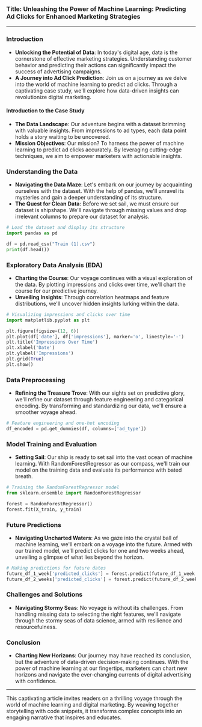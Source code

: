 ### Title: Unleashing the Power of Machine Learning: Predicting Ad Clicks for Enhanced Marketing Strategies

---

### Introduction

- **Unlocking the Potential of Data**: In today's digital age, data is the cornerstone of effective marketing strategies. Understanding customer behavior and predicting their actions can significantly impact the success of advertising campaigns.
- **A Journey into Ad Click Prediction**: Join us on a journey as we delve into the world of machine learning to predict ad clicks. Through a captivating case study, we'll explore how data-driven insights can revolutionize digital marketing.

#### Introduction to the Case Study

- **The Data Landscape**: Our adventure begins with a dataset brimming with valuable insights. From impressions to ad types, each data point holds a story waiting to be uncovered.
- **Mission Objectives**: Our mission? To harness the power of machine learning to predict ad clicks accurately. By leveraging cutting-edge techniques, we aim to empower marketers with actionable insights.

### Understanding the Data

- **Navigating the Data Maze**: Let's embark on our journey by acquainting ourselves with the dataset. With the help of pandas, we'll unravel its mysteries and gain a deeper understanding of its structure.
- **The Quest for Clean Data**: Before we set sail, we must ensure our dataset is shipshape. We'll navigate through missing values and drop irrelevant columns to prepare our dataset for analysis.

```python
# Load the dataset and display its structure
import pandas as pd

df = pd.read_csv("Train (1).csv")
print(df.head())
```

### Exploratory Data Analysis (EDA)

- **Charting the Course**: Our voyage continues with a visual exploration of the data. By plotting impressions and clicks over time, we'll chart the course for our predictive journey.
- **Unveiling Insights**: Through correlation heatmaps and feature distributions, we'll uncover hidden insights lurking within the data.

```python
# Visualizing impressions and clicks over time
import matplotlib.pyplot as plt

plt.figure(figsize=(12, 6))
plt.plot(df['date'], df['impressions'], marker='o', linestyle='-')
plt.title('Impressions Over Time')
plt.xlabel('Date')
plt.ylabel('Impressions')
plt.grid(True)
plt.show()
```

### Data Preprocessing

- **Refining the Treasure Trove**: With our sights set on predictive glory, we'll refine our dataset through feature engineering and categorical encoding. By transforming and standardizing our data, we'll ensure a smoother voyage ahead.

```python
# Feature engineering and one-hot encoding
df_encoded = pd.get_dummies(df, columns=['ad_type'])
```

### Model Training and Evaluation

- **Setting Sail**: Our ship is ready to set sail into the vast ocean of machine learning. With RandomForestRegressor as our compass, we'll train our model on the training data and evaluate its performance with bated breath.

```python
# Training the RandomForestRegressor model
from sklearn.ensemble import RandomForestRegressor

forest = RandomForestRegressor()
forest.fit(X_train, y_train)
```

### Future Predictions

- **Navigating Uncharted Waters**: As we gaze into the crystal ball of machine learning, we'll embark on a voyage into the future. Armed with our trained model, we'll predict clicks for one and two weeks ahead, unveiling a glimpse of what lies beyond the horizon.

```python
# Making predictions for future dates
future_df_1_week['predicted_clicks'] = forest.predict(future_df_1_week.drop(['date', 'ID'], axis=1))
future_df_2_weeks['predicted_clicks'] = forest.predict(future_df_2_weeks.drop(['date', 'ID'], axis=1))
```

### Challenges and Solutions

- **Navigating Stormy Seas**: No voyage is without its challenges. From handling missing data to selecting the right features, we'll navigate through the stormy seas of data science, armed with resilience and resourcefulness.

### Conclusion

- **Charting New Horizons**: Our journey may have reached its conclusion, but the adventure of data-driven decision-making continues. With the power of machine learning at our fingertips, marketers can chart new horizons and navigate the ever-changing currents of digital advertising with confidence.

---

This captivating article invites readers on a thrilling voyage through the world of machine learning and digital marketing. By weaving together storytelling with code snippets, it transforms complex concepts into an engaging narrative that inspires and educates.

